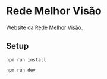 # Rede Melhor Visão

Website da Rede [Melhor Visão](https://redemelhorvisao.com.br/).

## Setup

```shell
npm run install

npm run dev
```
